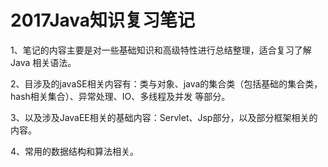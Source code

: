 # 2017Java知识复习笔记

1、笔记的内容主要是对一些基础知识和高级特性进行总结整理，适合复习了解 Java 相关语法。

2、目涉及的javaSE相关内容有：类与对象、java的集合类（包括基础的集合类，hash相关集合）、异常处理、IO、多线程及并发 等部分。

3、以及涉及JavaEE相关的基础内容：Servlet、Jsp部分，以及部分框架相关的内容。

4、常用的数据结构和算法相关。
